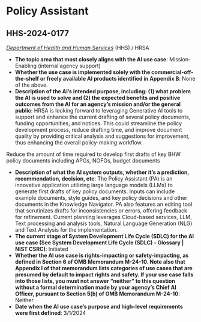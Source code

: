 # Policy Assistant
## HHS-2024-0177
_[Department of Health and Human Services](<../3_agency/Department of Health and Human Services.md>)_ (HHS) / HRSA


+ **The topic area that most closely aligns with the AI use case**: Mission-Enabling (internal agency support)
+ **Whether the use case is implemented solely with the commercial-off-the-shelf or freely available AI products identified in Appendix B**: None of the above.
+ **Description of the AI’s intended purpose, including: (1) what problem the AI is used to solve and (2) the expected benefits and positive outcomes from the AI for an agency’s mission and/or the general public**: HRSA is looking forward to leveraging Generative AI tools to support and enhance the current drafting of several policy documents, funding opportunities, and notices. This could streamline the policy development process, reduce drafting time, and improve document quality by providing critical analysis and suggestions for improvement, thus enhancing the overall policy-making workflow.

Reduce the amount of time required to develop first drafts of key BHW policy documents including APGs, NOFOs, budget documents
+ **Description of what the AI system outputs, whether it’s a prediction, recommendation, decision, etc**: The Policy Assistant (PA) is an innovative application utilizing large language models (LLMs) to generate first drafts of key policy documents. Inputs can include example documents, style guides, and key policy decisions and other documents in the Knowledge Navigator. PA also features an editing tool that scrutinizes drafts for inconsistencies or errors, offering feedback for refinement. Current planning leverages Cloud-based services, LLM, Text processing and analysis tools, Natural Language Generation (NLG) and Text Analysis for the implementation.
+ **The current stage of System Development Life Cycle (SDLC) for the AI use case (See System Development Life Cycle (SDLC) - Glossary | NIST CSRC)**: Initiated
+ **Whether the AI use case is rights-impacting or safety-impacting, as defined in Section 6 of OMB Memorandum M-24-10. Note also that Appendix I of that memorandum lists categories of use cases that are presumed by default to impact rights and safety. If your use case falls into those lists, you must not answer “neither” to this question without a formal determination made by your agency’s Chief AI Officer, pursuant to Section 5(b) of OMB Memorandum M-24-10**: Neither
+ **Date when the AI use case’s purpose and high-level requirements were first defined**: 3/1/2024